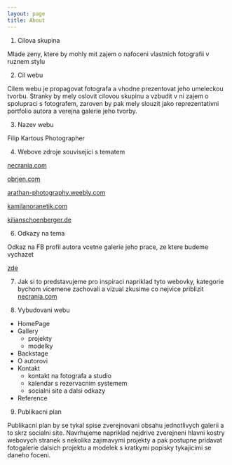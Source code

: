 ```yaml
---
layout: page
title: About
---
```

1. Cilova skupina
  
Mlade zeny, ktere by mohly mit zajem o nafoceni vlastnich fotografii v ruznem stylu
 
2. Cil webu
 
Cilem webu je propagovat fotografa a vhodne prezentovat jeho umeleckou tvorbu. Stranky by mely oslovit cilovou skupinu a vzbudit v ni zajem o spolupraci s fotografem, zaroven by pak mely slouzit jako reprezentativni portfolio autora a verejna galerie jeho tvorby.
 
3. Nazev webu
  
Filip Kartous Photographer

4. Webove zdroje souvisejici s tematem 
 
 [necrania.com](http://necrania.com/) 

 [obrjen.com](http://obrjen.com/) 
 
 [arathan-photography.weebly.com](http://arathan-photography.weebly.com/) 
 
 [kamilanoranetik.com](http://kamilanoranetik.com/) 
 
 [kilianschoenberger.de](http://www.kilianschoenberger.de/)

  6. Odkazy na tema
 
Odkaz na FB profil autora vcetne galerie jeho prace, ze ktere budeme vychazet 

[zde](https://www.facebook.com/FilipKartousPhotographer/)
 
7. Jak si to predstavujeme
  pro inspiraci napriklad tyto webovky, kategorie bychom vicemene zachovali a vizual 
  zkusime co nejvice priblizit [necrania.com](http://necrania.com/)
 

8. Vybudovani webu 
- HomePage
- Gallery 
   - projekty 
   - modelky
- Backstage
- O autorovi
- Kontakt 
   - kontakt na fotografa a studio 
   - kalendar s rezervacnim systemem 
   - socialni site a dalsi odkazy
- Reference

9. Publikacni plan

Publikacni plan by se tykal spise zverejnovani obsahu jednotlivych galerii a to skrz socialni site. Navrhujeme napriklad nejdrive zverejneni hlavni kostry webovych stranek s nekolika zajimavymi projekty a pak postupne pridavat fotogalerie dalsich projektu a modelek s kratkymi popisky tykajicimi se daneho foceni.